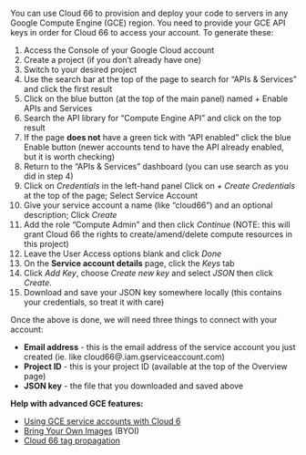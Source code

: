 You can use Cloud 66 to provision and deploy your code to servers in any Google Compute Engine (GCE) region. You need to provide your GCE API keys in order for Cloud 66 to access your account. To generate these:

1. Access the Console of your Google Cloud account
2. Create a project (if you don’t already have one)
3. Switch to your desired project
4. Use the search bar at the top of the page to search for “APIs & Services” and click the first result
5. Click on the blue button (at the top of the main panel) named + Enable APIs and Services
6. Search the API library for “Compute Engine API” and click on the top result
7. If the page **does not** have a green tick with “API enabled” click the blue Enable button (newer accounts tend to have the API already enabled, but it is worth checking)
8. Return to the “APIs & Services” dashboard (you can use search as you did in step 4)
9. Click on *Credentials* in the left-hand panel
Click on *+ Create Credentials* at the top of the page; Select Service Account
10. Give your service account a name (like “cloud66”) and an optional description; Click *Create*
11. Add the role “Compute Admin” and then click *Continue* (NOTE: this will grant Cloud 66 the rights to create/amend/delete compute resources in this project)
12. Leave the User Access options blank and click *Done*
13. On the **Service account details** page, click the *Keys* tab
14. Click *Add Key*, choose *Create new key* and select *JSON* then click *Create*.
15. Download and save your JSON key somewhere locally (this contains your credentials, so treat it with care)

Once the above is done, we will need three things to connect with your account:

* **Email address** - this is the email address of the service account you just created (ie. like cloud66@.iam.gserviceaccount.com)
* **Project ID** - this is your project ID (available at the top of the Overview page)
* **JSON key** - the file that you downloaded and saved above

**Help with advanced GCE features:**
* [Using GCE service accounts with Cloud 6](/docs/build-and-config/advanced-cloud-configurations#using-gce-service-accounts-with-cloud-66)
* [Bring Your Own Images](/docs/deployment/bring-your-own-images) (BYOI)
* [Cloud 66 tag propagation](/docs/servers/tagging-components#propagation-of-tags-to-cloud-providers)
